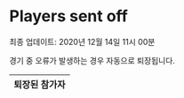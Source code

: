 # Players sent off
최종 업데이트: 2020년 12월 14일 11시 00분


경기 중 오류가 발생하는 경우 자동으로 퇴장됩니다.


| 퇴장된 참가자 |
|:---:|